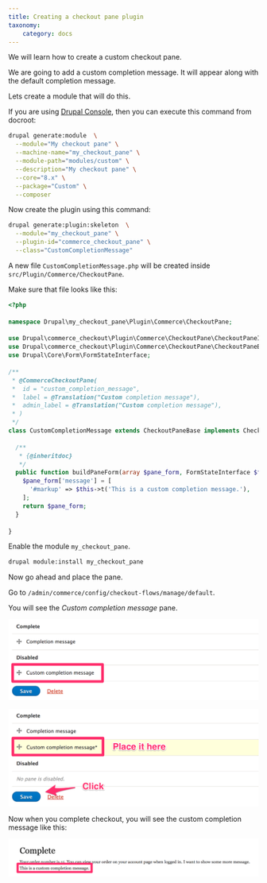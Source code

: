 ```yaml
---
title: Creating a checkout pane plugin
taxonomy:
    category: docs
---
```


We will learn how to create a custom checkout pane.

We are going to add a custom completion message. It will appear along with the
default completion message.

Lets create a module that will do this.

If you are using [Drupal Console](https://drupalconsole.com/), then you can
execute this command from docroot:

```bash
drupal generate:module  \
  --module="My checkout pane" \
  --machine-name="my_checkout_pane" \
  --module-path="modules/custom" \
  --description="My checkout pane" \
  --core="8.x" \
  --package="Custom" \
  --composer
```

Now create the plugin using this command:

```bash
drupal generate:plugin:skeleton  \
  --module="my_checkout_pane" \
  --plugin-id="commerce_checkout_pane" \
  --class="CustomCompletionMessage"
```

A new file ``CustomCompletionMessage.php`` will be created inside
``src/Plugin/Commerce/CheckoutPane``.

Make sure that file looks like this:

```php
<?php

namespace Drupal\my_checkout_pane\Plugin\Commerce\CheckoutPane;

use Drupal\commerce_checkout\Plugin\Commerce\CheckoutPane\CheckoutPaneInterface;
use Drupal\commerce_checkout\Plugin\Commerce\CheckoutPane\CheckoutPaneBase;
use Drupal\Core\Form\FormStateInterface;

/**
 * @CommerceCheckoutPane(
 *  id = "custom_completion_message",
 *  label = @Translation("Custom completion message"),
 *  admin_label = @Translation("Custom completion message"),
 * )
 */
class CustomCompletionMessage extends CheckoutPaneBase implements CheckoutPaneInterface {

  /**
   * {@inheritdoc}
   */
  public function buildPaneForm(array $pane_form, FormStateInterface $form_state, array &$complete_form) {
    $pane_form['message'] = [
      '#markup' => $this->t('This is a custom completion message.'),
    ];
    return $pane_form;
  }

}
```

Enable the module ``my_checkout_pane``.

```bash
drupal module:install my_checkout_pane
```

Now go ahead and place the pane.

Go to ``/admin/commerce/config/checkout-flows/manage/default``.

You will see the *Custom completion message* pane.

![Custom checkout pane 1](../images/custom_checkout_pane_1.png)

![Custom checkout pane 2](../images/custom_checkout_pane_2.png)

Now when you complete checkout, you will see the custom completion message like
this:

![Custom checkout pane 3](../images/custom_checkout_pane_3.png)

